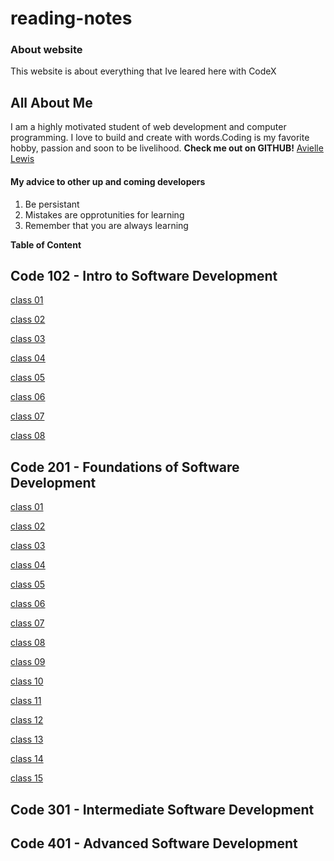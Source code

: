 # reading-notes

### About website

This website is about everything that Ive leared here with CodeX

## All About Me

I am a highly motivated student of web development and computer programming. I love to build and create with words.Coding is my favorite hobby, passion and soon to be livelihood.
**Check me out on GITHUB!** [Avielle Lewis](https://github.com/aviselanj)

#### My advice to other up and  coming developers

1. Be persistant
2. Mistakes are opprotunities for learning
3. Remember that you are always learning

**Table of Content**

## Code 102 - Intro to Software Development

[class 01](code-102/class-01.md)

[class 02](code-102/class-02.md)

[class 03](code-102/class-03.md)

[class 04](code-102/class-04.html)

[class 05](code-102/class-05.md)

[class 06](code-102/class-06.md)

[class 07](code-102/class-07.md)

[class 08](code-102/class-08.md)

## Code 201 - Foundations of Software Development

[class 01](code-201/class-01.md)

[class 02](code-201/class-02.md)

[class 03](code-201/class-03.md)

[class 04](code-201/class-04.md)

[class 05](code-201/class-05.md)

[class 06](code-201/class-06.md)

[class 07](code-201/class-07.md)

[class 08](code-201/class-08.md)

[class 09](code-201/class-09.md)

[class 10](code-201/class-10.md)

[class 11](code-201/class-11.md)

[class 12](code-201/class-12.md)

[class 13](code-201/class-13.md)

[class 14](code-201/class-14.md)

[class 15](code-201/class-15.md)

## Code 301 - Intermediate Software Development

## Code 401 - Advanced Software Development
